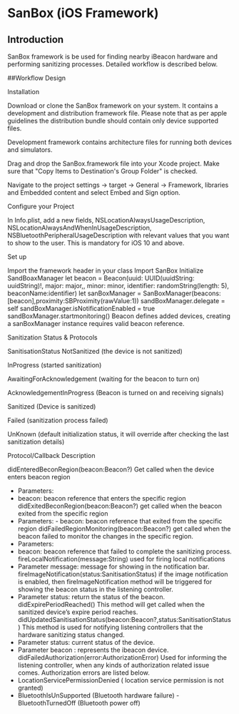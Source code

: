  # SanBox (iOS Framework)


## Introduction

SanBox framework is be used for finding nearby iBeacon hardware and performing sanitizing processes. Detailed workflow is described below.


##Workflow Design











Installation

Download or clone the SanBox framework on your system. It contains a development and distribution framework file. Please note that as per apple guidelines the distribution bundle should contain only device supported files. 

Development framework contains architecture files for running both devices and simulators.

Drag and drop the SanBox.framework file into your Xcode project. Make sure that "Copy Items to Destination's Group Folder" is checked. 











Navigate to the project settings -> target -> General -> Framework, libraries and Embedded content and select Embed and Sign option.








Configure your Project

In Info.plist, add a new fields, NSLocationAlwaysUsageDescription, NSLocationAlwaysAndWhenInUsageDescription, NSBluetoothPeripheralUsageDescription with relevant values that you want to show to the user. This is mandatory for iOS 10 and above.



Set up 


Import the framework header in your class
    Import SanBox
Initialize SandBoaxManager
    let beacon =  Beacon(uuid: UUID(uuidString: uuidString)!, major: major,, minor: minor, identifier: randomString(length: 5), beaconName:identifier)
let sanBoxManager = SanBoxManager(beacons:[beacon],proximity:SBProximity(rawValue:1))
sandBoxManager.delegate = self
sandBoxManager.isNotificationEnabled = true
sandBoxManager.startmonitoring()
Beacon defines added devices, creating a sanBoxManager instance requires valid beacon reference.

Sanitization Status & Protocols

SanitisationStatus
NotSanitized (the device is not sanitized)

InProgress (started sanitization)

AwaitingForAcknowledgement (waiting for the beacon to turn on)

AcknowledgementInProgress (Beacon is turned on and receiving signals)

Sanitized (Device is sanitized)

Failed (sanitization process failed)

UnKnown (default initialization status, it will override after checking the last sanitization details)







Protocol/Callback
Description


didEnteredBeconRegion(beacon:Beacon?)
Get called when the device enters beacon region
- Parameters:
- beacon: beacon reference that enters the specific region
didExitedBeconRegion(beacon:Beacon?)
get called when the beacon exited from the specific region
- Parameters: - beacon: beacon reference that exited from  the specific region
didFailedRegionMonitoring(beacon:Beacon?)
get called when the beacon failed to monitor the changes in the specific region.
- Parameters:
- beacon: beacon reference that failed to complete the sanitizing process.
fireLocalNotification(message:String)
used for firing local notifications
- Parameter message: message for showing in the notification bar.
fireImageNotification(status:SanitisationStatus)
if the image notification is enabled, then fireImageNotification method will be triggered for showing the beacon status in the listening controller.
- Parameter status: return the status of the beacon.
didExpirePeriodReached()
This method will get called when the sanitized device’s expire period reaches.
didUpdatedSanitisationStatus(beacon:Beacon?,status:SanitisationStatus)
This method is used for notifying listening controllers that the hardware sanitizing status changed.
- Parameter status: current status of the device.
- Parameter beacon : represents the ibeacon device.
didFailedAuthorization(error:AuthorizationError)
Used for informing the listening controller, when any kinds of authorization related issue comes. Authorization errors are listed below.
 - LocationServicePermissionDenied ( location service permission is not granted)
- BluetoothIsUnSupported (Bluetooth hardware failure)
-BluetoothTurnedOff (Bluetooth power off)



